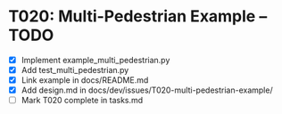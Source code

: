 # T020: Multi-Pedestrian Example – TODO

- [x] Implement example_multi_pedestrian.py
- [x] Add test_multi_pedestrian.py
- [x] Link example in docs/README.md
- [x] Add design.md in docs/dev/issues/T020-multi-pedestrian-example/
- [ ] Mark T020 complete in tasks.md
